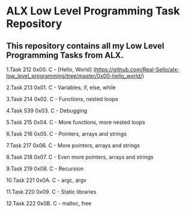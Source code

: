 # ALX Low Level Programming Task Repository

## This repository contains all my Low Level Programming Tasks from ALX.

1.Task 212 0x00. C - [Hello, World]
(https://github.com/Real-Sello/alx-low_level_programming/tree/master/0x00-hello_world/)

2.Task 213 0x01. C - Variables, if, else, while

3.Task 214 0x02. C - Functions, nested loops

4.Task 539 0x03. C - Debugging

5.Task 215 0x04. C - More functions, more nested loops

6.Task 216 0x05. C - Pointers, arrays and strings

7.Task 217 0x06. C - More pointers, arrays and strings

8.Task 218 0x07. C - Even more pointers, arrays and strings

9.Task 219 0x08. C - Recursion

10.Task 221 0x0A. C - argc, argv

11.Task 220 0x09. C - Static libraries

12.Task 222 0x0B. C - malloc, free
